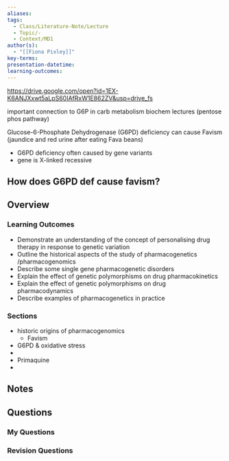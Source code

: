 ```yaml
---
aliases: 
tags:
  - Class/Literature-Note/Lecture
  - Topic/-
  - Context/MD1
author(s):
  - "[[Fiona Pixley]]"
key-terms: 
presentation-datetime: 
learning-outcomes:
---
```

https://drive.google.com/open?id=1EX-K6ANJXxwt5aLpS60IAfRxW1E862ZV&usp=drive_fs


important connection to G6P in carb metabolism biochem lectures (pentose phos pathway)


Glucose-6-Phosphate Dehydrogenase (G6PD) deficiency can cause Favism (jaundice and red urine after eating Fava beans)
- G6PD deficiency often caused by gene variants
- gene is X-linked recessive

How does G6PD def cause favism?
- 



## Overview
### Learning Outcomes
- Demonstrate an understanding of the concept of personalising drug therapy in response to genetic variation
- Outline the historical aspects of the study of pharmacogenetics /pharmacogenomics
- Describe some single gene pharmacogenetic disorders
- Explain the effect of genetic polymorphisms on drug pharmacokinetics
- Explain the effect of genetic polymorphisms on drug pharmacodynamics
- Describe examples of pharmacogenetics in practice

### Sections

- historic origins of pharmacogenomics
	- Favism
- G6PD & oxidative stress
- 
- Primaquine
- 

## Notes


## Questions

### My Questions
### Revision Questions




